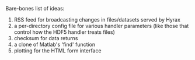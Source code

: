Bare-bones list of ideas:

1.  RSS feed for broadcasting changes in files/datasets served by Hyrax
2.  a per-directory config file for various handler parameters (like
    those that control how the HDF5 handler treats files)
3.  checksum for data returns
4.  a clone of Matlab's 'find' function
5.  plotting for the HTML form interface